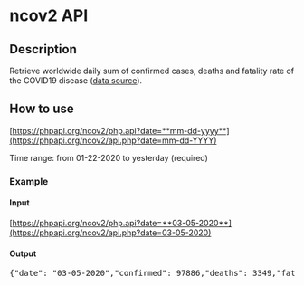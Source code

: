 # ncov2 API

## Description

Retrieve worldwide daily sum of confirmed cases, deaths and fatality rate of the COVID19 disease ([data source](https://github.com/CSSEGISandData/COVID-19/tree/master/csse_covid_19_data/csse_covid_19_daily_reports)).

## How to use

[https://phpapi.org/ncov2/php.api?date=**mm-dd-yyyy**](https://phpapi.org/ncov2/api.php?date=mm-dd-YYYY)

Time range: from 01-22-2020 to yesterday (required)

### Example

#### Input

[https://phpapi.org/ncov2/php.api?date=**03-05-2020**](https://phpapi.org/ncov2/api.php?date=03-05-2020)

#### Output

<pre>{"date": "03-05-2020","confirmed": 97886,"deaths": 3349,"fatality": 3.42}</pre>
